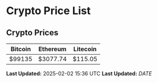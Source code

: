# Crypto Price List

## Crypto Prices
| Bitcoin | Ethereum | Litecoin |
| ------- | -------- | -------- |
| $99135 | $3077.74 | $115.05 |
**Last Updated:** 2025-02-02 15:36 UTC
**Last Updated:** $DATE$
